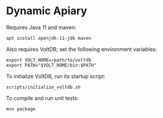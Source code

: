 # Dynamic Apiary
Requires Java 11 and maven:

    apt install openjdk-11-jdk maven

Also requires VoltDB; set the following environment variables:

    export VOLT_HOME=/path/to/voltdb
    export PATH="$VOLT_HOME/bin:$PATH"

To initialize VoltDB, run its startup script:

    scripts/initialize_voltdb.sh

To compile and run unit tests:

    mvn package